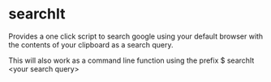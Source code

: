 # searchIt
Provides a one click script to search google using your default browser with the contents of your clipboard as a search query. 


This will also work as a command line function using the prefix $ searchIt \<your search query\>
